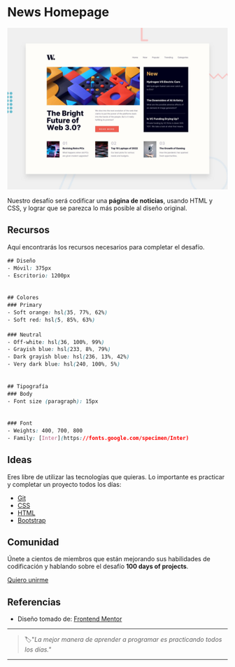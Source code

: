 # News Homepage

![news homepage](./img/33-day.jpg)

Nuestro desafío será codificar una **página de noticias**, usando HTML y CSS, y lograr que se parezca lo más posible al diseño original.

## Recursos

Aquí encontrarás los recursos necesarios para completar el desafío.

```css
## Diseño
- Móvil: 375px
- Escritorio: 1200px


## Colores
### Primary
- Soft orange: hsl(35, 77%, 62%)
- Soft red: hsl(5, 85%, 63%)

### Neutral
- Off-white: hsl(36, 100%, 99%)
- Grayish blue: hsl(233, 8%, 79%)
- Dark grayish blue: hsl(236, 13%, 42%)
- Very dark blue: hsl(240, 100%, 5%)


## Tipografía
### Body
- Font size (paragraph): 15px


### Font
- Weights: 400, 700, 800
- Family: [Inter](https://fonts.google.com/specimen/Inter)
```

## Ideas

Eres libre de utilizar las tecnologías que quieras. Lo importante es practicar y completar un proyecto todos los días:

- [Git](https://git-scm.com/)
- [CSS](https://www.w3schools.com/css/default.asp)
- [HTML](https://www.w3schools.com/html/default.asp)
- [Bootstrap](https://getbootstrap.com/)

## Comunidad

Únete a cientos de miembros que están mejorando sus habilidades de codificación y hablando sobre el desafío **100 days of projects**.

<a href="https://chat.whatsapp.com/LDaK0dksr8f7FbsTWSf0ww" class="btn">
  Quiero unirme
</a>


## Referencias

- Diseño tomado de: [Frontend Mentor](https://www.frontendmentor.io/challenges/news-homepage-H6SWTa1MFl)

---

> 🏷️"_La mejor manera de aprender a programar es practicando todos los días."_  

---